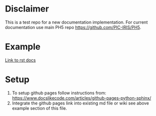 # Disclaimer
This is a test repo for a new documentation implementation. For current documentation use main PH5 repo https://github.com/PIC-IRIS/PH5.

# Example

[Link to rst docs](https://mbriggs134.github.io/ph5-doc-sandbox/)

# Setup
1. To setup github pages follow instructions from: https://www.docslikecode.com/articles/github-pages-python-sphinx/
1. Integrate the github pages link into existing md file or wiki see above example section of this file.
